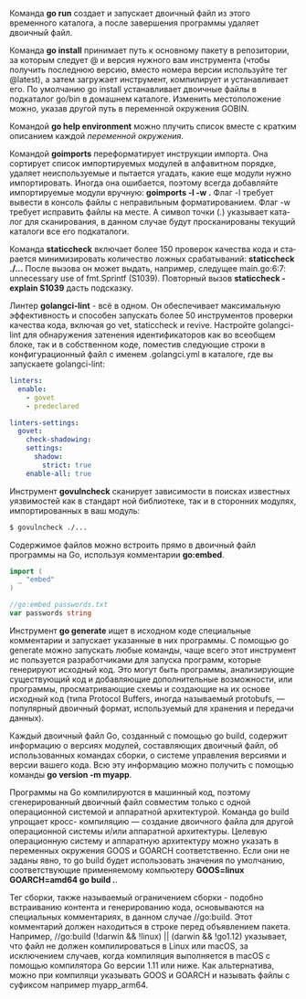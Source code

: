 Команда **go run** создает и запускает двоичный файл из этого временного каталога, а после завершения программы удаляет двоичный файл.

Команда **go install** при­нимает путь к основному пакету в репозитории, за которым следует @ и версия нужного вам инструмента (чтобы получить последнюю версию, вместо номера версии используйте тег @latest), а затем загружает инструмент, компилирует и устанавливает его. По умолчанию go install устанавливает двоичные файлы в подкаталог go/bin в домашнем каталоге. Изменить местоположение можно, указав другой путь в переменной окружения GOBIN. 

Командой **go help environment** можно плучить  список вместе с кратким описанием каждой *переменной окружения*.

Командой **goimports** переформатирует инструк­ции импорта. Она сортирует список импортируемых модулей в алфавитном порядке, удаляет неиспользуемые и пытается угадать, какие еще модули нужно импортировать. Иногда она ошибается, поэтому всегда добавляйте импортируе­мые модули вручную:
**goimports -l -w .**
Флаг -l требует вывести в консоль файлы с неправильным форматированием.
Флаг -w требует исправить файлы на месте. 
А символ точки (.) указывает ката­лог для сканирования, в данном случае будут просканированы текущий каталоги все его подкаталоги.

Команда **staticcheck**  включает более 150 проверок качества кода и ста­рается минимизировать количество ложных срабатываний:
**staticcheck ./...**
После вызова он может выдать, например, следущее main.go:6:7: unnecessary use of fmt.Sprintf (S1039). Повторный вызов **staticcheck -explain S1039** дасть подсказку.

Линтер  **golangci-lint** -  всё в одном. Он обеспечивает максимальную эффективность и способен запускать более 50 инструментов проверки качества кода, включая go vet, staticcheck и revive. Настройте golangci-lint для обнаружения затенения иденти­фикаторов как во всеобщем блоке, так и в собственном коде, поместив следующие строки в конфигурационный файл с именем .golangci.yml в каталоге, где вы запускаете golangci-lint:
``` yml
linters:
  enable:
    - govet
    - predeclared

linters-settings:
  govet:
    check-shadowing:
    settings:
      shadow:
        strict: true
    enable-all: true
```
 Инструмент **govulncheck** сканирует зависимости в поисках известных уязвимостей как в стандарт­
ной библиотеке, так и в сторонних модулях, импортированных в ваш модуль: 
``` bash
$ govulncheck ./...
```
Содержимое файлов можно встроить прямо в двоичный файл программы на Go, используя комментарии **go:embed**.
``` go
import (
  _ "embed"
)

//go:embed passwords.txt
var passwords string
```
Инструмент **go generate** ищет в исходном коде специальные комментарии и запускает указанные в них программы. С помощью go generate можно запускать любые команды, чаще всего этот инструмент ис­
пользуется разработчиками для запуска программ, которые генерируют исходный код. Это могут быть программы, анализи­рующие существующий код и добавляющие дополнительные возможности, или
программы, просматривающие схемы и создающие на их основе исходный код (типа Protocol Buffers, иногда называемый protobufs, — популярный дво­ичный формат, используемый для хранения и передачи данных).

Каждый двоичный файл Go, созданный с помощью go build, содержит информацию о версиях модулей, составляющих двоичный файл, об использованных командах сборки, о системе управления вер­сиями и версии вашего кода. Всю эту информацию можно получить с по­мощью команды **go version -m myapp**.

Программы на Go компилируются в машинный код, поэтому сгенерированный двоичный файл совместим только с одной операционной системой и аппаратной архитектурой. Команда go build упрощает кросс-
компиляцию — создание двоичного файла для другой операционной системы и/или аппаратной архитектуры. Целевую операционную систему и аппаратную архитектуру можно указать в переменных окружения GOOS и GOARCH соответствен­но. Если они не заданы явно, то go build будет использовать значения по умолча­нию, соответствующие применяемому компьютеру **GOOS=linux GOARCH=amd64 go build .**.

Тег сборки, также называемый ограничением сборки - подобно встраиванию контента и генерированию кода, основываются на специальных комментариях, в данном случае //go:build. Этот комментарий должен находиться в строке перед объявлением пакета. Например, //go:build (!darwin && !linux) || (darwin && !go1.12) указывает, что файл не должен компилироваться в Linux или macOS, за исключением случаев, когда компиляция выполняется в macOS с помощью компилятора Go версии 1.11 или ниже. Как альтернатива, можно при компиляци указывать GOOS и GOARCH и называть файлы с суфиксом например myapp_arm64.
